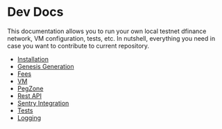 # Dev Docs

This documentation allows you to run your own local testnet dfinance network,
VM configuration, tests, etc. In nutshell, everything you need in case you want
to contribute to current repository.

* [Installation](/docs/installation.md)
* [Genesis Generation](/docs/genesis_generation.md)
* [Fees](/docs/fees.md)
* [VM](/docs/vm.md)
* [PegZone](/docs/peg_zone.md)
* [Rest API](/docs/rest_api.md)
* [Sentry Integration](/docs/sentry.md)
* [Tests](/docs/tests.md)
* [Logging](/docs/logging.md)